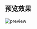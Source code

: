 ## 预览效果

![preview](https://img.alicdn.com/imgextra/i4/O1CN014ixdVn1OainoMihzF_!!6000000001722-2-tps-1424-882.png)
